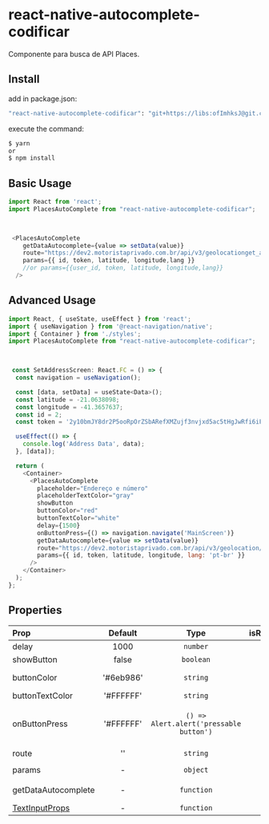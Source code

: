 # react-native-autocomplete-codificar
Componente para busca de API Places.

## Install
add in package.json:
```bash
"react-native-autocomplete-codificar": "git+https://libs:ofImhksJ@git.codificar.com.br/react-components/react-native-autocomplete.git",
```

execute the command:
```bash
$ yarn
or
$ npm install 
```

## Basic Usage

```javascript
import React from 'react';
import PlacesAutoComplete from "react-native-autocomplete-codificar";

 

 <PlacesAutoComplete
    getDataAutocomplete={value => setData(value)}
    route="https://dev2.motoristaprivado.com.br/api/v3/geolocationget_address_string"
    params={{ id, token, latitude, longitude,lang }}
    //or params={{user_id, token, latitude, longitude,lang}}
  />


```

## Advanced Usage

```javascript
import React, { useState, useEffect } from 'react';
import { useNavigation } from '@react-navigation/native';
import { Container } from './styles';
import PlacesAutoComplete from "react-native-autocomplete-codificar";

 

 const SetAddressScreen: React.FC = () => {
  const navigation = useNavigation();

  const [data, setData] = useState<Data>();
  const latitude = -21.0638098;
  const longitude = -41.3657637;
  const id = 2;
  const token = '2y10bmJY8dr2P5ooRpOrZSbARefXMZujf3nvjxd5ac5tHgJwRfi6iFG';

  useEffect(() => {
    console.log('Address Data', data);
  }, [data]);

  return (
    <Container>
      <PlacesAutoComplete
        placeholder="Endereço e número"
        placeholderTextColor="gray"
        showButton
        buttonColor="red"
        buttonTextColor="white"
        delay={1500}
        onButtonPress={() => navigation.navigate('MainScreen')}
        getDataAutocomplete={value => setData(value)}
        route="https://dev2.motoristaprivado.com.br/api/v3/geolocation/get_address_string"
        params={{ id, token, latitude, longitude, lang: 'pt-br' }}
      />
    </Container>
  );
};


```

## Properties

| Prop  | Default  | Type | isRequired | Description
| :------------ |:---------------:| :---------------:|:---------------:|--
| delay | 1000 | `number` |  | miliseconds before searching. |
| showButton | false | `boolean` |  | render button. |
| buttonColor | '#6eb986' | `string` |  | the button color of TouchableOpacity component. |
| buttonTextColor | '#FFFFFF' | `string` |  | the text color of Text component. |
| onButtonPress | '#FFFFFF' | `() => Alert.alert('pressable button')` |  | if `showButton:true`, then you should be set this funcion. Exemple:<br> `()=>navigation.navigate('AwesomeScreen')`; or `()=>navigation.goBack()`; |
| route | '' | `string` | ✔️ | route for API request. |
| params | - | `object` | ✔️ | parameters to make the request in the API. |
| getDataAutocomplete | - | `function` | ✔️ | function that captures the selected address by user |
| [TextInputProps](https://reactnative.dev/docs/textinput#docsNav) | - | `function` |  |  All TextInput properties|